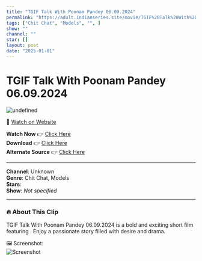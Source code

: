 ```yaml
---
title: "TGIF Talk With Poonam Pandey 06.09.2024"
permalink: "https://adult.indianseries.site/movie/TGIF%20Talk%20With%20Poonam%20Pandey%2006.09.2024"
tags: ["Chit Chat", "Models", "", ]
show: ""
channel: ""
star: []
layout: post
date: "2025-01-01"
---
```


# TGIF Talk With Poonam Pandey 06.09.2024

![undefined](https://desisins.com/wp-content/uploads/2024/09/TGIF-Talk-With-Poonam-DesiSins.com_.jpg)

🔗 [Watch on Website](https://adult.indianseries.site/movie/TGIF%20Talk%20With%20Poonam%20Pandey%2006.09.2024)

**Watch Now** 👉 [Click Here](https://adult.indianseries.site/movie/TGIF%20Talk%20With%20Poonam%20Pandey%2006.09.2024)  
**Download** 👉 [Click Here](https://adult.indianseries.site/movie/TGIF%20Talk%20With%20Poonam%20Pandey%2006.09.2024)  
**Alternate Source** 👉 [Click Here](https://adult.indianseries.site/movie/TGIF%20Talk%20With%20Poonam%20Pandey%2006.09.2024)

---

**Channel**: Unknown  
**Genre**: Chit Chat, Models  
**Stars**:   
**Show**: *Not specified*

---

### 🔥 About This Clip

TGIF Talk With Poonam Pandey 06.09.2024 is a bold and exciting short film featuring . Enjoy a passionate story filled with desire and drama.
 
🖼️ Screenshot:  
![Screenshot](https://desisins.com/wp-content/uploads/2024/09/TGIF-Talk-With-Poonam-DesiSins.com_.jpg)
